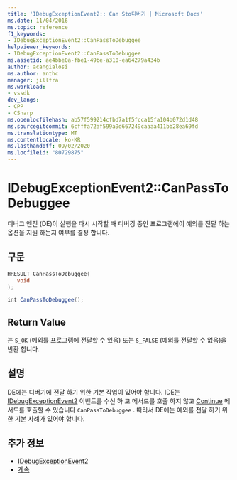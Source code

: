 ```yaml
---
title: 'IDebugExceptionEvent2:: Can Sto디버기 | Microsoft Docs'
ms.date: 11/04/2016
ms.topic: reference
f1_keywords:
- IDebugExceptionEvent2::CanPassToDebuggee
helpviewer_keywords:
- IDebugExceptionEvent2::CanPassToDebuggee
ms.assetid: ae4bbe0a-fbe1-49be-a310-ea64279a434b
author: acangialosi
ms.author: anthc
manager: jillfra
ms.workload:
- vssdk
dev_langs:
- CPP
- CSharp
ms.openlocfilehash: ab57f599214cfbd7a1f5fcca15fa104b072d1d48
ms.sourcegitcommit: 6cfffa72af599a9d667249caaaa411bb28ea69fd
ms.translationtype: MT
ms.contentlocale: ko-KR
ms.lasthandoff: 09/02/2020
ms.locfileid: "80729875"
---
```

# <a name="idebugexceptionevent2canpasstodebuggee"></a>IDebugExceptionEvent2::CanPassToDebuggee
디버그 엔진 (DE)이 실행을 다시 시작할 때 디버깅 중인 프로그램에이 예외를 전달 하는 옵션을 지원 하는지 여부를 결정 합니다.

## <a name="syntax"></a>구문

```cpp
HRESULT CanPassToDebuggee(
   void
);
```

```csharp
int CanPassToDebuggee();
```

## <a name="return-value"></a>Return Value
 는 `S_OK` (예외를 프로그램에 전달할 수 있음) 또는 `S_FALSE` (예외를 전달할 수 없음)을 반환 합니다.

## <a name="remarks"></a>설명
 DE에는 디버기에 전달 하기 위한 기본 작업이 있어야 합니다. IDE는 [IDebugExceptionEvent2](../../../extensibility/debugger/reference/idebugexceptionevent2.md) 이벤트를 수신 하 고 메서드를 호출 하지 않고 [Continue](../../../extensibility/debugger/reference/idebugprocess3-continue.md) 메서드를 호출할 수 있습니다 `CanPassToDebuggee` . 따라서 DE에는 예외를 전달 하기 위한 기본 사례가 있어야 합니다.

## <a name="see-also"></a>추가 정보
- [IDebugExceptionEvent2](../../../extensibility/debugger/reference/idebugexceptionevent2.md)
- [계속](../../../extensibility/debugger/reference/idebugprocess3-continue.md)
